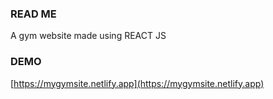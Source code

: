 ### READ ME
A gym website made using REACT JS


### DEMO
  [https://mygymsite.netlify.app](https://mygymsite.netlify.app)



